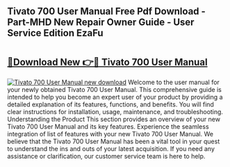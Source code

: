 ## Tivato 700 User Manual Free Pdf Download - Part-MHD New Repair Owner Guide - User Service Edition EzaFu

# <h2><a href="http://cf12913.oget.top/?id=Tivato+700+User+Manual">🔗Download New 👉🔴 Tivato 700 User Manual</a></h2>

[![Tivato 700 User Manual new download](https://i.imgur.com/5g1atiW.png)](http://cf12913.oget.top/?id=Tivato+700+User+Manual)
Welcome to the user manual for your newly obtained Tivato 700 User Manual. This comprehensive guide is intended to help you become an expert user of your product by providing a detailed explanation of its features, functions, and benefits. You will find clear instructions for installation, usage, maintenance, and troubleshooting. Understanding the Product This section provides an overview of your new Tivato 700 User Manual and its key features. Experience the seamless integration of list of features with your new Tivato 700 User Manual. We believe that the Tivato 700 User Manual has been a vital tool in your quest to understand the ins and outs of your latest acquisition. If you need any assistance or clarification, our customer service team is here to help.
